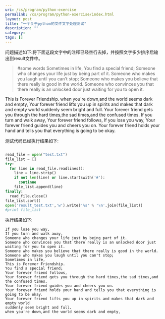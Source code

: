 ```yaml
---
uri: /cs/program/python-exercise
permalink: /cs/program/python-exercise/index.html
layout: post
title: "一个关于python的文件文字处理测试"
description: ""
category:
tags: []
---
```


问题描述如下:将下面这段文字中的注释已经空行去掉，并按照文字多少排序后输出到result文件中。

> #some words
  Sometimes in life,
  You find a special friend;
  Someone who changes your life just by being part of it.
  Someone who makes you laugh until you can't stop;
  Someone who makes you believe that there really is good in the world.
  Someone who convinces you that there really is an unlocked door just waiting for you to open it.

  This is Forever Friendship.
  when you're down,and the world seems dark and empty,
  Your forever friend lifts you up in spirits and makes that dark and empty world
  suddenly seem bright and full.
  Your forever friend gets you through the hard times,the sad times,and the confused times.
  If you turn and walk away,
  Your forever friend follows,
  If you lose you way,
  Your forever friend guides you and cheers you on.
  Your forever friend holds your hand and tells you that everything is going to be okay.

测试代码已经执行结果如下:

```python

read_file = open("test.txt")
file_list = []
try:
  for line in read_file.readlines():
    line = line.strip()
    if not len(line) or line.startswith('#'):
      continue
    file_list.append(line)
finally:
  read_file.close()
file_list.sort()
open('result_test.txt','w').write('%s' % '\n'.join(file_list))
#print file_list
```

执行结果如下:

```
If you lose you way,
If you turn and walk away,
Someone who changes your life just by being part of it.
Someone who convinces you that there really is an unlocked door just waiting for you to open it.
Someone who makes you believe that there really is good in the world.
Someone who makes you laugh until you can't stop;
Sometimes in life,
This is Forever Friendship.
You find a special friend;
Your forever friend follows,
Your forever friend gets you through the hard times,the sad times,and the confused times.
Your forever friend guides you and cheers you on.
Your forever friend holds your hand and tells you that everything is going to be okay.
Your forever friend lifts you up in spirits and makes that dark and empty world
suddenly seem bright and full.
when you're down,and the world seems dark and empty,
```
